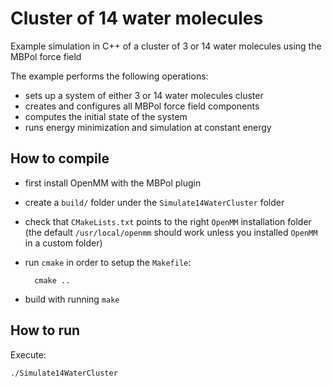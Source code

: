 Cluster of 14 water molecules
=============================

Example simulation in C++ of a cluster of 3 or 14 water molecules 
using the MBPol force field

The example performs the following operations:

* sets up a system of either 3 or 14 water molecules cluster
* creates and configures all MBPol force field components
* computes the initial state of the system
* runs energy minimization and simulation at constant energy 

## How to compile

* first install OpenMM with the MBPol plugin
* create a `build/` folder under the `Simulate14WaterCluster` folder
* check that `CMakeLists.txt` points to the right `OpenMM` installation folder (the default `/usr/local/openmm` should work unless you installed `OpenMM` in a custom folder)
* run `cmake` in order to setup the `Makefile`:

        cmake ..

* build with running `make` 

## How to run

Execute:

    ./Simulate14WaterCluster
